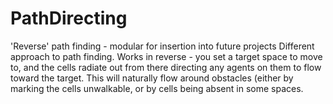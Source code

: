 # PathDirecting
'Reverse' path finding - modular for insertion into future projects
Different approach to path finding. Works in reverse - you set a target space to move to,
and the cells radiate out from there directing any agents on them to flow toward the target. 
This will naturally flow around obstacles (either by marking the cells unwalkable, or by cells 
being absent in some spaces.
